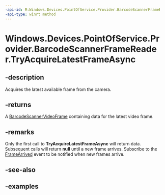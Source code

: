 ```yaml
---
-api-id: M:Windows.Devices.PointOfService.Provider.BarcodeScannerFrameReader.TryAcquireLatestFrameAsync
-api-type: winrt method
---
```


<!-- Method syntax.
public IAsyncOperation<BarcodeScannerVideoFrame> BarcodeScannerFrameReader.TryAcquireLatestFrameAsync()
-->

# Windows.Devices.PointOfService.Provider.BarcodeScannerFrameReader.TryAcquireLatestFrameAsync

## -description
Acquires the latest available frame from the camera.

## -returns
A [BarcodeScannerVideoFrame](barcodescannervideoframe.md) containing data for the latest video frame.

## -remarks
Only the first call to **TryAcquireLatestFrameAsync** will return data. Subsequent calls will return **null** until a new frame arrives. Subscribe to the [FrameArrived](barcodescannerframereader_framearrived.md) event to be notified when new frames arrive.

## -see-also

## -examples


